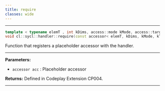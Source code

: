 ```yaml
---
title: require
classes: wide
---
```



---

```cpp
template < typename elemT , int kDims, access::mode kMode, access::target kTarget >
void cl::sycl::handler::require(const accessor< elemT, kDims, kMode, kTarget, access::placeholder::true_t > &acc)
```


Function that registers a placeholder accessor with the handler. 


---
**Parameters:**

 - `accessor acc`
: Placeholder accessor 

**Returns:** Defined in Codeplay Extension CP004. 

---

